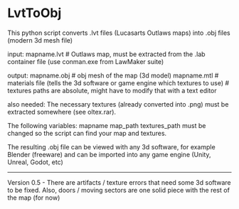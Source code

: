 # LvtToObj
This python script converts .lvt files (Lucasarts Outlaws maps) into .obj files (modern 3d mesh file)

input: mapname.lvt # Outlaws map, must be extracted from the .lab container file (use conman.exe from LawMaker suite)

output: mapname.obj # obj mesh of the map (3d model)
        mapname.mtl # materials file (tells the 3d software or game engine which textures to use)
                    # textures paths are absolute, might have to modify that with a text editor
                    
also needed: The necessary textures (already converted into .png) must be extracted somewhere (see oltex.rar). 

The following variables:
    mapname
    map_path
    textures_path
must be changed so the script can find your map and textures.

The resulting .obj file can be viewed with any 3d software, for example Blender (freeware) and can be imported into any game engine (Unity, Unreal, Godot, etc)

*****
Version 0.5 - There are artifacts / texture errors that need some 3d software to be fixed.
              Also, doors / moving sectors are one solid piece with the rest of the map (for now)
